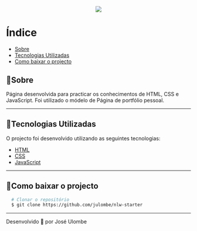 <h1 align="center">
    <img src="https://ik.imagekit.io/jlzh3neixu/onepage_pvooDi1NYG8A.png">
</h1>

# Índice
  - [Sobre](#sobre)
  - [Tecnologias Utilizadas](#tecnologias-utilizadas)
  - [Como baixar o projecto](#como-baixar-o-projecto)



## 🎯Sobre

Página desenvolvida para practicar os conhecimentos de HTML, CSS e JavaScript. Foi utilizado o módelo de Página de portfólio pessoal.

---

## 🚀Tecnologias Utilizadas

O projecto foi desenvolvido utilizando as seguintes tecnologias:

- [HTML](https://www.learn-html.org/)
- [CSS](https://www.w3.org/Style/CSS/Overview.en.html)
- [JavaScript](http://www.ecma-international.org/ecma-262/6.0/)


---
  
 ## 📁Como baixar o projecto
  ```bash
    # Clonar o repositório
    $ git clone https://github.com/julombe/nlw-starter

  ```
  ---
  Desenvolvido 💜 por José Ulombe